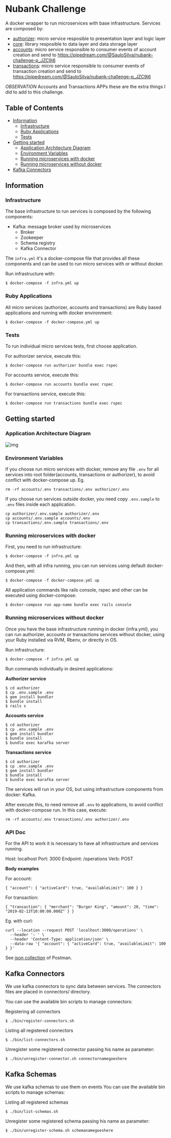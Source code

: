 # Nubank Challenge

A docker wrapper to run microservices with base infrastructure.
Services are composed by:

* [authorizer](https://github.com/SauloSilva/nubank_challenge/tree/master/authorizer): micro service resposible to presentation layer and logic layer
* [core](https://github.com/SauloSilva/nubank_challenge/tree/master/core): library resposible to data layer and data storage layer
* [accounts](https://github.com/SauloSilva/nubank_challenge/tree/master/accounts): micro service responsible to consumer events of account creation and send to https://pipedream.com/@SauloSilva/nubank-challenge-p_JZC9j6
* [transactions](https://github.com/SauloSilva/nubank_challenge/tree/master/transactions): micro service responsible to consumer events of transaction creation and send to https://pipedream.com/@SauloSilva/nubank-challenge-p_JZC9j6

*OBSERVATION* Accounts and Transactions APPs these are the extra things I did to add to this challenge.

## Table of Contents

<!-- TOC depthFrom:1 depthTo:6 withLinks:1 orderedList:0 -->

- [Information](#information)
  - [Infrastructure](#infrastructure)
  - [Ruby Applications](#ruby-applications)
  - [Tests](#tests)
- [Getting started](#getting-started)
  - [Application Architecture Diagram](#application-architecture-diagram)
  - [Environment Variables](#environment-variables)
  - [Running microservices with docker](#running-microservices-with-docker)
  - [Running microservices without docker](#running-microservices-without-docker)
- [Kafka Connectors](#kafka-connectors)

<!-- /TOC -->

## Information

### Infrastructure

The base infrastructure to run services is composed by the following components:

* Kafka: message broker used by microservices
  * Broker
  * Zookeeper
  * Schema registry
  * Kafka Connector

The `infra.yml` it's a docker-compose file that provides all these components and can be used to run micro services with or without docker.

Run infrastructure with:

```
$ docker-compose -f infra.yml up
```

### Ruby Applications

All micro services (authorizer, accounts and transactions) are Ruby based applications and running with docker environment:

```
$ docker-compose -f docker-compose.yml up
```

### Tests

To run individual micro services tests, first choose application.

For authorizer service, execute this:

```
$ docker-compose run authorizer bundle exec rspec
```

For accounts service, execute this:

```
$ docker-compose run accounts bundle exec rspec
```

For transactions service, execute this:

```
$ docker-compose run transactions bundle exec rspec
```

## Getting started

### Application Architecture Diagram

![img](https://github.com/SauloSilva/nubank_challenge/raw/master/doc/Application%20Architecture%20Diagram.png)

### Environment Variables

If you choose run micro services with docker, remove any file `.env` for all services into root folder(accounts, transactions or authorizer), to avoid conflict with docker-compose up. Eg.

```
rm -rf accounts/.env transactions/.env authorizer/.env
```

If you choose run services outside docker, you need copy `.env.sample` to `.env` files inside each application.

```
cp authorizer/.env.sample authorizer/.env
cp accounts/.env.sample accounts/.env
cp transactions/.env.sample transactions/.env
```

### Running microservices with docker

First, you need to run infrastructure:

```
$ docker-compose -f infra.yml up
```

And then, with all infra running, you can run services using default docker-compose.yml:

```
$ docker-compose -f docker-compose.yml up
```

All application commands like rails console, rspec and other can be executed using docker-compose:

```
$ docker-compose run app-name bundle exec rails console
```

### Running microservices without docker

Once you have the base infrastructure running in docker (infra.yml), you can run authorizer, accounts or transactions services without docker, using your Ruby installed via RVM, Rbenv, or directly in OS.

Run infrastructure:

```
$ docker-compose -f infra.yml up
```

Run commands individually in desired applications:

**Authorizer service**

```
$ cd authorizer
$ cp .env.sample .env
$ gem install bundler
$ bundle install
$ rails s
```

**Accounts service**

```
$ cd authorizer
$ cp .env.sample .env
$ gem install bundler
$ bundle install
$ bundle exec karafka server
```

**Transactions service**

```
$ cd authorizer
$ cp .env.sample .env
$ gem install bundler
$ bundle install
$ bundle exec karafka server
```

The services will run in your OS, but using infrastructure components from docker: Kafka.

After execute this, to need remove all `.env` to applications, to avoid conflict with docker-compose run.
In this case, execute:

```
rm -rf accounts/.env transactions/.env authorizer/.env
```

### API Doc

For the API to work it is necessary to have all infrastructure and services running.

Host: localhost
Port: 3000
Endpoint: /operations
Verb: POST

**Body examples**

For account:

`{ "account": { "activeCard": true, "availableLimit": 100 } }`

For transaction:

`{ "transaction": { "merchant": "Burger King", "amount": 20, "time": "2019-02-13T10:00:00.000Z" } }`

Eg. with curl:

```
curl --location --request POST 'localhost:3000/operations' \
  --header ': ' \
  --header 'Content-Type: application/json' \
  --data-raw '{ "account": { "activeCard": true, "availableLimit": 100 } }'
```

See [json collection](https://github.com/SauloSilva/nubank_challenge/blob/master/doc/Nubank%20Challenge.postman_collection.json) of Postman.

## Kafka Connectors

We use kafka connectors to sync data between services.
The connectors files are placed in connectors/ directory.

You can use the available bin scripts to manage connectors:

Registering all connectors

```
$ ./bin/register-connectors.sh
```

Listing all registered connectors

```
$ ./bin/list-connectors.sh
```

Unregister some registered connector passing his name as parameter:

```
$ ./bin/unregister-connector.sh connectornamegoeshere
```

## Kafka Schemas
We use kafka schemas to use them on events
You can use the available bin scripts to manage schemas:

Listing all registered schemas

```
$ ./bin/list-schemas.sh
```
Unregister some registered schema passing his name as parameter:

```
$ ./bin/unregister-schema.sh schemanamegoeshere
```

